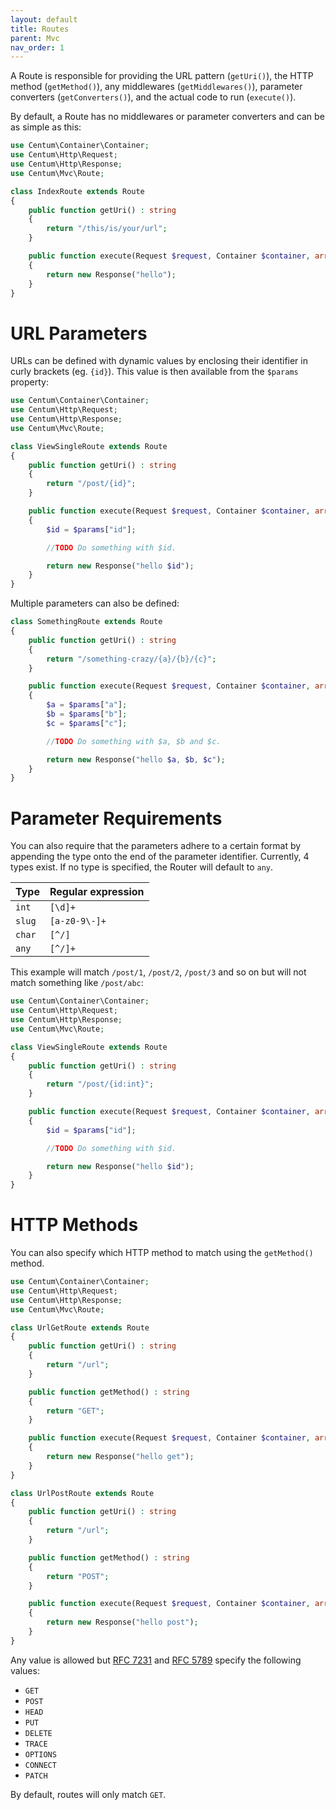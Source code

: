 ```yaml
---
layout: default
title: Routes
parent: Mvc
nav_order: 1
---
```




A Route is responsible for providing the URL pattern (`getUri()`), the HTTP method (`getMethod()`), any middlewares (`getMiddlewares()`), parameter converters (`getConverters()`), and the actual code to run (`execute()`).

By default, a Route has no middlewares or parameter converters and can be as simple as this:

```php
use Centum\Container\Container;
use Centum\Http\Request;
use Centum\Http\Response;
use Centum\Mvc\Route;

class IndexRoute extends Route
{
    public function getUri() : string
    {
        return "/this/is/your/url";
    }

    public function execute(Request $request, Container $container, array $params) : Response
    {
        return new Response("hello");
    }
}
```

# URL Parameters

URLs can be defined with dynamic values by enclosing their identifier in curly brackets (eg. `{id}`).
This value is then available from the `$params` property:

```php
use Centum\Container\Container;
use Centum\Http\Request;
use Centum\Http\Response;
use Centum\Mvc\Route;

class ViewSingleRoute extends Route
{
    public function getUri() : string
    {
        return "/post/{id}";
    }

    public function execute(Request $request, Container $container, array $params) : Response
    {
        $id = $params["id"];

        //TODO Do something with $id.

        return new Response("hello $id");
    }
}
```

Multiple parameters can also be defined:

```php
class SomethingRoute extends Route
{
    public function getUri() : string
    {
        return "/something-crazy/{a}/{b}/{c}";
    }

    public function execute(Request $request, Container $container, array $params) : Response
    {
        $a = $params["a"];
        $b = $params["b"];
        $c = $params["c"];

        //TODO Do something with $a, $b and $c.

        return new Response("hello $a, $b, $c");
    }
}
```

# Parameter Requirements

You can also require that the parameters adhere to a certain format by appending the type onto the end of the parameter identifier. Currently, 4 types exist. If no type is specified, the Router will default to `any`.

| Type   | Regular expression |
| ------ | ------------------ |
| `int`  | `[\d]+`            |
| `slug` | `[a-z0-9\-]+`      |
| `char` | `[^/]`             |
| `any`  | `[^/]+`            |

This example will match `/post/1`, `/post/2`, `/post/3` and so on but will not match something like `/post/abc`:

```php
use Centum\Container\Container;
use Centum\Http\Request;
use Centum\Http\Response;
use Centum\Mvc\Route;

class ViewSingleRoute extends Route
{
    public function getUri() : string
    {
        return "/post/{id:int}";
    }

    public function execute(Request $request, Container $container, array $params) : Response
    {
        $id = $params["id"];

        //TODO Do something with $id.

        return new Response("hello $id");
    }
}
```

# HTTP Methods

You can also specify which HTTP method to match using the `getMethod()` method.

```php
use Centum\Container\Container;
use Centum\Http\Request;
use Centum\Http\Response;
use Centum\Mvc\Route;

class UrlGetRoute extends Route
{
    public function getUri() : string
    {
        return "/url";
    }

    public function getMethod() : string
    {
        return "GET";
    }

    public function execute(Request $request, Container $container, array $params = []) : Response
    {
        return new Response("hello get");
    }
}

class UrlPostRoute extends Route
{
    public function getUri() : string
    {
        return "/url";
    }

    public function getMethod() : string
    {
        return "POST";
    }

    public function execute(Request $request, Container $container, array $params = []) : Response
    {
        return new Response("hello post");
    }
}
```

Any value is allowed but [RFC 7231](https://tools.ietf.org/html/rfc7231#section-4) and [RFC 5789](https://tools.ietf.org/html/rfc5789#section-2) specify the following values:

* `GET`
* `POST`
* `HEAD`
* `PUT`
* `DELETE`
* `TRACE`
* `OPTIONS`
* `CONNECT`
* `PATCH`

By default, routes will only match `GET`.
